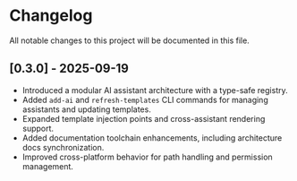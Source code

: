 # Changelog

All notable changes to this project will be documented in this file.

## [0.3.0] - 2025-09-19

- Introduced a modular AI assistant architecture with a type-safe registry.
- Added `add-ai` and `refresh-templates` CLI commands for managing assistants and updating templates.
- Expanded template injection points and cross-assistant rendering support.
- Added documentation toolchain enhancements, including architecture docs synchronization.
- Improved cross-platform behavior for path handling and permission management.
